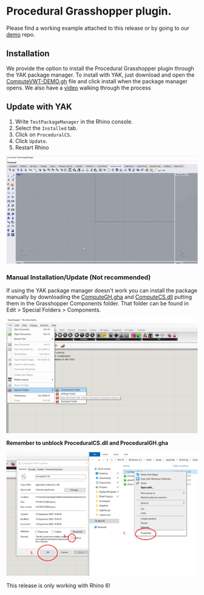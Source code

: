 ﻿# Procedural Grasshopper plugin.
Please find a working example attached to this release or by going to our [demo](https://github.com/procedural-build/demos) repo.

## Installation

We provide the option to install the Procedural Grasshopper plugin through the YAK package manager. To install with YAK, just download and open the [ComputeVWT-DEMO.gh]("https://github.com/procedural-build/demos/blob/master/VWT/ComputeVWT-DEMO.gh?raw=true") file and click install when the package manager opens.
We also have a [video]("https://www.youtube.com/embed/oQU_Uke5368") walking through the process 

## Update with YAK

1. Write `TestPackageManager` in the Rhino console. 
2. Select the `Installed` tab. 
3. Click on `ProceduralCS`. 
4. Click `Update`. 
5. Restart Rhino

 ![alt text](https://github.com/procedural-build/ProceduralCS/raw/master/.github/UpdateYAK.gif "Update ProceduralCS with YAK")

### Manual Installation/Update (Not recommended)
If using the YAK package manager doesn't work you can install the package manually by downloading the [ComputeGH.gha](https://github.com/procedural-build/ProceduralCS/blob/2020.9.0/dist/ComputeGH.gha?raw=true) and [ComputeCS.dll](https://github.com/procedural-build/ProceduralCS/blob/2020.9.0/dist/ComputeCS.dll?raw=true) putting them in the Grasshopper Components folder.
 That folder can be found in Edit > Special Folders > Components.
 
 ![alt text](https://github.com/procedural-build/ProceduralCS/raw/master/.github/GrasshopperLibraries.png "Find the Grasshopper Components folder.")
 
 **Remember to unblock ProceduralCS.dll and ProceduralGH.gha**
 
 ![alt text](https://github.com/procedural-build/ProceduralCS/raw/master/.github/Unblock.png "Unblock ProceduralCS.dll and ProceduralGH.gha")

This release is only working with Rhino 6!
